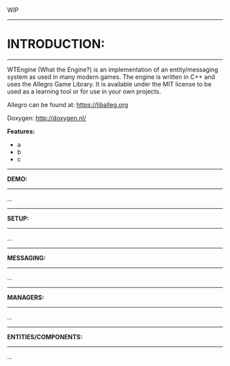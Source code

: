 WIP

--------------------------

# INTRODUCTION:

--------------------------

WTEngine (What the Engine?) is an implementation of an entity/messaging system as used in many modern games.
The engine is written in C++ and uses the Allegro Game Library.
It is available under the MIT license to be used as a learning tool or for use in your own projects.

Allegro can be found at:  https://liballeg.org

Doxygen:  http://doxygen.nl/

**Features:**
 - a
 - b
 - c

--------------------------

**DEMO:**

--------------------------

...

--------------------------

**SETUP:**

--------------------------

...

--------------------------

**MESSAGING:**

--------------------------

...

--------------------------

**MANAGERS:**

--------------------------

...

--------------------------

**ENTITIES/COMPONENTS:**

--------------------------

...

